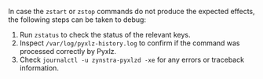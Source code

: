 In case the `zstart` or `zstop` commands do not produce the expected effects, the following steps can be taken to debug:

1. Run `zstatus` to check the status of the relevant keys.
2. Inspect `/var/log/pyxlz-history.log` to confirm if the command was processed correctly by Pyxlz.
3. Check `journalctl -u zynstra-pyxlzd -xe` for any errors or traceback information.
